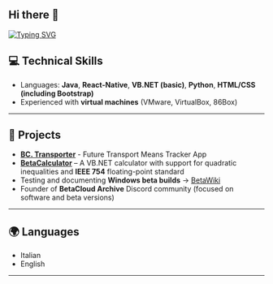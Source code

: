## Hi there 👋

[![Typing SVG](https://readme-typing-svg.demolab.com?font=Fira+Code&size=15&duration=2000&pause=1000&width=435&lines=Hello+World+%F0%9F%91%8B;I'm+a+frontend+and+backend+web+developer)](https://git.io/typing-svg)

## 💻 Technical Skills

- Languages: **Java**, **React-Native**, **VB.NET (basic)**, **Python**, **HTML/CSS (including Bootstrap)**
- Experienced with **virtual machines** (VMware, VirtualBox, 86Box)

---

## 🚀 Projects

- **[BC. Transporter](https://betacloud-transporter.vercel.app/)** - Future Transport Means Tracker App
- [**BetaCalculator**](https://github.com/Rixolino/BetaCalculator) – A VB.NET calculator with support for quadratic inequalities and **IEEE 754** floating-point standard
- Testing and documenting **Windows beta builds** → [BetaWiki](https://betawiki.net/wiki/User:RixolinoVM/Tested_Builds)
- Founder of **BetaCloud Archive** Discord community (focused on software and beta versions)

---

## 🌍 Languages

- Italian 
- English

---

